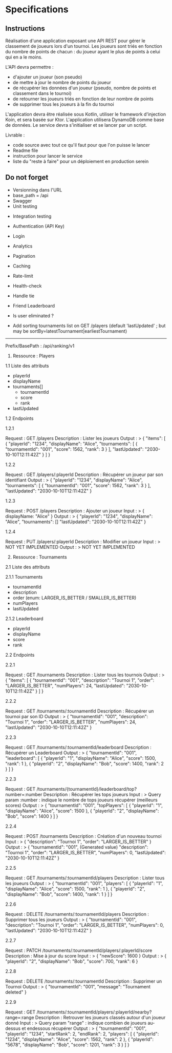 # Specifications 

## Instructions

Réalisation d'une application exposant une API REST pour gérer le classement de joueurs lors d'un tournoi.
Les joueurs sont triés en fonction du nombre de points de chacun : du joueur ayant le plus de points à celui qui en a le moins.

L'API devra permettre :
* d'ajouter un joueur (son pseudo)
* de mettre à jour le nombre de points du joueur
* de récupérer les données d'un joueur (pseudo, nombre de points et classement dans le tournoi)
* de retourner les joueurs triés en fonction de leur nombre de points
* de supprimer tous les joueurs à la fin du tournoi


L'application devra être réalisée sous Kotlin, utiliser le framework d'injection Koin, et sera basée sur Ktor.
L'application utilisera DynamoDB comme base de données.
Le service devra s'initialiser et se lancer par un script.

Livrable : 
* code source avec tout ce qu'il faut pour que l'on puisse le lancer
* Readme file
* instruction pour lancer le service
* liste du "reste à faire" pour un déploiement en production serein

## Do not forget

+ Versionning dans l'URL
+ base_path = /api
+ Swagger
+ Unit testing
* Integration testing

+ Authentication (API Key)
+ Login
+ Analytics 

+ Pagination
+ Caching
+ Rate-limit
+ Health-check

+ Handle tie 
+ Friend Leaderboard
+ Is user eliminated ?
+ Add sorting tournaments list on GET /players (default 'lastUpdated' ; but may be sortBy=latestTournament|earliestTournament)

-----------


Prefix/BasePath : /api/ranking/v1


1. Ressource : Players

1.1 Liste des attributs

- playerId
- displayName
- tournaments[]
	- tournamentId
	- score
	- rank
- lastUpdated

1.2 Endpoints

1.2.1 

Request : GET /players
Description : Lister les joueurs
Output :
	> {
		"items": [
			{
		    	"playerId": "1234",
		    	"displayName": "Alice",
		    	"tournaments": [
			    	{
				      "tournamentId": "001",
				      "score": 1562,
				      "rank": 3
				    }
		    	],
		    	"lastUpdated": "2030-10-10T12:11:42Z"
			}
		]
	}

1.2.2

Request : GET /players/:playerId
Description : Récupérer un joueur par son identifiant
Output :
	> {
    	"playerId": "1234",
    	"displayName": "Alice",
    	"tournaments": [
	    	{
		      "tournamentId": "001",
		      "score": 1562,
		      "rank": 3
		    }
    	],
    	"lastUpdated": "2030-10-10T12:11:42Z"
	}

1.2.3

Request : POST /players
Description : Ajouter un joueur
Input :
	> { displayName: "Alice" }
Output :
	> {
    	"playerId": "1234",
    	"displayName": "Alice",
    	"tournaments": []
    	"lastUpdated": "2030-10-10T12:11:42Z"
	}

1.2.4

Request : PUT /players/:playerId
Description : Modifier un joueur
Input :
	> NOT YET IMPLEMENTED
Output :
	> NOT YET IMPLEMENTED


2. Ressource : Tournaments

2.1 Liste des attributs

2.1.1 Tournaments

- tournamentId
- description
- order (enum: LARGER_IS_BETTER / SMALLER_IS_BETTER)
- numPlayers
- lastUpdated

2.1.2 Leaderboard

- playerId
- displayName
- score
- rank

2.2 Endpoints

2.2.1

Request : GET /tournaments
Description : Lister tous les tournois
Output : 
	> {
		"items": [
			{
				"tournamentId": "001",
				"description": "Tournoi 1",
				"order": "LARGER_IS_BETTER",
				"numPlayers": 24,
				"lastUpdated": "2030-10-10T12:11:42Z"
			}
		]
	}

2.2.2

Request : GET /tournaments/:tournamentId
Description : Récupérer un tournoi par son ID
Output :
	> {
		"tournamentId": "001",
		"description": "Tournoi 1",
		"order": "LARGER_IS_BETTER",
		"numPlayers": 24,
		"lastUpdated": "2030-10-10T12:11:42Z"
	}

2.2.3

Request : GET /tournaments/:tournamentId/leaderboard
Description : Récupérer un Leaderboard
Output :
	> {
	  "tournamentId": "001",
	  "leaderboard": [
	    { "playerId": "1", "displayName": "Alice", "score": 1500, "rank": 1 },
	    { "playerId": "2", "displayName": "Bob", "score": 1400, "rank": 2 }
	  ]
	}

2.2.3

Request : GET /tournaments/{tournamentId}/leaderboard/top?number=:number
Description : Récupérer les tops joueurs
Input : 
	> Query param :number : indique le nombre de tops joueurs récupérer (meilleurs scores)
Output :
	> {
	  "tournamentId": "001",
	  "topPlayers": [
	    { "playerId": "1", "displayName": "Alice", "score": 1500 },
	    { "playerId": "2", "displayName": "Bob", "score": 1400 }
	  ]
	}

2.2.4

Request : POST /tournaments
Description : Création d'un nouveau tournoi
Input : 
	> {
		"description": "Tournoi 1",
		"order": "LARGER_IS_BETTER"
	}
Output :
	> {
		"tournamentId": "001", (Generated value)
		"description": "Tournoi 1",
		"order": "LARGER_IS_BETTER",
		"numPlayers": 0,
		"lastUpdated": "2030-10-10T12:11:42Z"
	}

2.2.5

Request : GET /tournaments/:tournamentId/players
Description : Lister tous les joueurs
Output :
	> {
	  "tournamentId": "001",
	  "players": [
	    { "playerId": "1", "displayName": "Alice", "score": 1500, "rank": 1 },
	    { "playerId": "2", "displayName": "Bob", "score": 1400, "rank": 1 }
	  ]
	}

2.2.6

Request : DELETE /tournaments/:tournamentId/players
Description : Supprimer tous les joueurs
Output :
	> {
		"tournamentId": "001",
		"description": "Tournoi 1",
		"order": "LARGER_IS_BETTER",
		"numPlayers": 0,
		"lastUpdated": "2030-10-10T12:11:42Z"
	}

2.2.7

Request : PATCH /tournaments/:tournamentId/players/:playerId/score
Description : Mise à jour du score
Input :
	> { "newScore": 1600 }
Output :
	> { "playerId": "2", "displayName": "Bob", "score": 700, "rank": 6 }


2.2.8

Request : DELETE /tournaments/:tournamentId
Description : Supprimer un Tournoi
Output :
	> {
	  	"tournamentId": "001",
	  	"message": "Tournament deleted"
	}

2.2.9

Request : GET /tournaments/:tournamentId/players/:playerId/nearby?range=:range
Description : Retrouver les joueurs classés autour d'un joueur donné
Input : 
	> Query param "range" : indique combien de joueurs au-dessus et endessous récupérer
Output :
	> {
		"tournamentId": "001",
		"playerId": "1234",
		"startRank": 2,
		"endRank": 2,
		"players": [
			{
		    	"playerId": "1234",
		    	"displayName": "Alice",
		    	"score": 1562,
		    	"rank": 2
			},
			{
		    	"playerId": "5678",
		    	"displayName": "Bob",
		    	"score": 1201,
		      "rank": 3
			}
		]
	}
